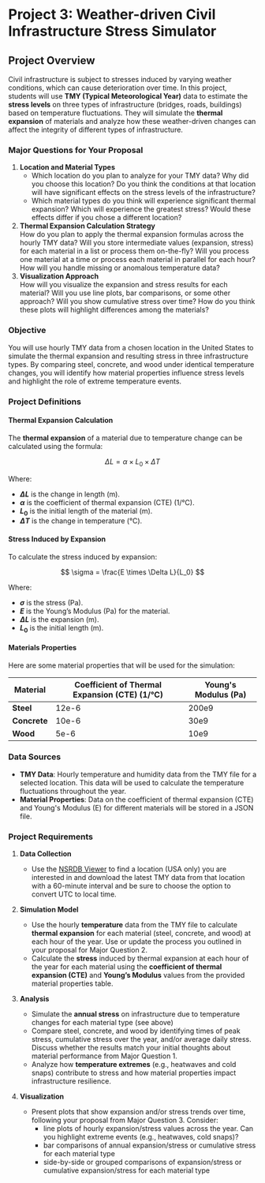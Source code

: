 # **Project 3: Weather-driven Civil Infrastructure Stress Simulator**

## **Project Overview**
Civil infrastructure is subject to stresses induced by varying weather conditions, which can cause deterioration over time. In this project, students will use **TMY (Typical Meteorological Year)** data to estimate the **stress levels** on three types of infrastructure (bridges, roads, buildings) based on temperature fluctuations. They will simulate the **thermal expansion** of materials and analyze how these weather-driven changes can affect the integrity of different types of infrastructure.

### Major Questions for Your Proposal
1. **Location and Material Types**  
   - Which location do you plan to analyze for your TMY data? Why did you choose this location? Do you think the conditions at that location will have significant effects on the stress levels of the infrastructure?
   - Which material types do you think will experience significant thermal expansion? Which will experience the greatest stress? Would these effects differ if you chose a different location?
2. **Thermal Expansion Calculation Strategy**  
   How do you plan to apply the thermal expansion formulas across the hourly TMY data? Will you store intermediate values (expansion, stress) for each material in a list or process them on-the-fly? Will you process one material at a time or process each material in parallel for each hour? How will you handle missing or anomalous temperature data?  
3. **Visualization Approach**  
   How will you visualize the expansion and stress results for each material? Will you use line plots, bar comparisons, or some other approach? Will you show cumulative stress over time? How do you think these plots will highlight differences among the materials?

### **Objective**
You will use hourly TMY data from a chosen location in the United States to simulate the thermal expansion and resulting stress in three infrastructure types. By comparing steel, concrete, and wood under identical temperature changes, you will identify how material properties influence stress levels and highlight the role of extreme temperature events.

### **Project Definitions**

#### **Thermal Expansion Calculation**
The **thermal expansion** of a material due to temperature change can be calculated using the formula:

$$
\Delta L = \alpha \times L_0 \times \Delta T
$$

Where:
- **$\Delta L$** is the change in length (m).
- **$\alpha$** is the coefficient of thermal expansion (CTE) (1/°C).
- **$L_0$** is the initial length of the material (m).
- **$\Delta T$** is the change in temperature (°C).

#### **Stress Induced by Expansion**
To calculate the stress induced by expansion:

$$
\sigma = \frac{E \times \Delta L}{L_0}
$$

Where:
- **$\sigma$** is the stress (Pa).
- **$E$** is the Young’s Modulus (Pa) for the material.
- **$\Delta L$** is the expansion (m).
- **$L_0$** is the initial length (m).

#### **Materials Properties**
Here are some material properties that will be used for the simulation:

| Material   | Coefficient of Thermal Expansion (CTE) (1/°C) | Young's Modulus (Pa) |
|------------|----------------------------------------------|----------------------|
| **Steel**  | 12e-6                                       | 200e9                |
| **Concrete** | 10e-6                                     | 30e9                 |
| **Wood**   | 5e-6                                        | 10e9                 |

### **Data Sources**
- **TMY Data**: Hourly temperature and humidity data from the TMY file for a selected location. This data will be used to calculate the temperature fluctuations throughout the year.
- **Material Properties**: Data on the coefficient of thermal expansion (CTE) and Young's Modulus (E) for different materials will be stored in a JSON file.

### **Project Requirements**
1. **Data Collection**
   - Use the [NSRDB Viewer](https://nsrdb.nrel.gov/data-viewer) to find a location (USA only) you are interested in and download the latest TMY data from that location with a 60-minute interval and be sure to choose the option to convert UTC to local time.

2. **Simulation Model**
   - Use the hourly **temperature** data from the TMY file to calculate **thermal expansion** for each material (steel, concrete, and wood) at each hour of the year. Use or update the process you outlined in your proposal for Major Question 2.
   - Calculate the **stress** induced by thermal expansion at each hour of the year for each material using the **coefficient of thermal expansion (CTE)** and **Young’s Modulus** values from the provided material properties table.
   
3. **Analysis**
   - Simulate the **annual stress** on infrastructure due to temperature changes for each material type (see above)
   - Compare steel, concrete, and wood by identifying times of peak stress, cumulative stress over the year, and/or average daily stress. Discuss whether the results match your initial thoughts about material performance from Major Question 1.
   - Analyze how **temperature extremes** (e.g., heatwaves and cold snaps) contribute to stress and how material properties impact infrastructure resilience.

4. **Visualization**
   - Present plots that show expansion and/or stress trends over time, following your proposal from Major Question 3. Consider:
      - line plots of hourly expansion/stress values across the year. Can you highlight extreme events (e.g., heatwaves, cold snaps)?
      - bar comparisons of annual expansion/stress or cumulative stress for each material type
      - side-by-side or grouped comparisons of expansion/stress or cumulative expansion/stress for each material type